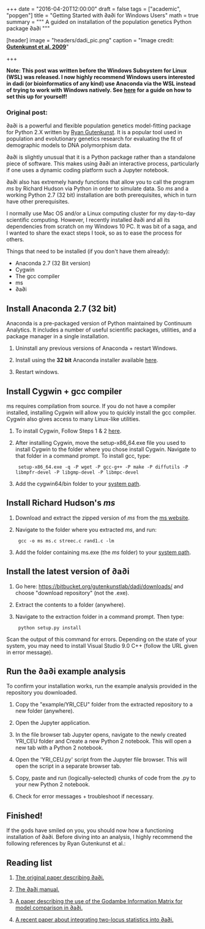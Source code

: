 +++
date = "2016-04-20T12:00:00"
draft = false
tags = ["academic", "popgen"]
title = "Getting Started with ∂a∂i for Windows Users"
math = true
summary = """
A guided on installation of the population genetics Python package ∂a∂i
"""

[header]
image = "headers/dadi_pic.png"
caption = "Image credit: [**Gutenkunst et al. 2009**](http://journals.plos.org/plosgenetics/article?id=10.1371/journal.pgen.1000695)"

+++

<b>Note: This post was written before the Windows Subsystem for Linux (WSL) was released. I now highly recommend Windows users interested in dadi (or bioinformatics of any kind) use Anaconda via the WSL instead of trying to work with Windows natively. See [here](https://towardsdatascience.com/setting-up-a-data-science-environment-using-windows-subsystem-for-linux-wsl-c4b390803dd) for a guide on how to set this up for yourself!
</b>
### Original post:

∂a∂i is a powerful and flexible population genetics model-fitting package for Python 2.X written by [Ryan Gutenkunst](http://gutengroup.mcb.arizona.edu/). It is a popular tool used in population and evolutionary genetics research for evaluating the fit of demographic models to DNA polymorphism data.

∂a∂i is slightly unusual that it is a Python package rather than a standalone piece of software. This makes using ∂a∂i an interactive process, particularly if one uses a dynamic coding platform such a Jupyter notebook. 

∂a∂i also has extremely handy functions that allow you to call the program *ms* by Richard Hudson via Python in order to simulate data. So *ms* and a working Python 2.7 (32 bit) installation are both prerequisites, which in turn have other prerequisites.

I normally use Mac OS and/or a Linux computing cluster for my day-to-day scientific computing. However, I recently installed ∂a∂i and all its dependencies from scratch on my Windows 10 PC. It was bit of a saga, and I wanted to share the exact steps I took, so as to ease the process for others.

Things that need to be installed (if you don't have them already):

- Anaconda 2.7 (32 Bit version)
- Cygwin
- The gcc compiler
- ms
- ∂a∂i

## Install Anaconda 2.7 (32 bit)

Anaconda is a pre-packaged version of Python maintained by Continuum Analytics. It includes a number of useful scientific packages, utilities, and a package manager in a single installation.

1. Uninstall any previous versions of Anaconda + restart Windows.

2. Install using the **32 bit** Anaconda installer available [here](https://www.continuum.io/downloads).

3. Restart windows.

## Install Cygwin + gcc compiler

ms requires compilation from source. If you do not have a compiler installed, installing Cygwin will allow you to quickly install the gcc compiler. Cygwin also gives access to many Linux-like utilities.


1. To install Cygwin, Follow Steps 1 & 2 [here](http://preshing.com/20141108/how-to-install-the-latest-gcc-on-windows/). 

2. After installing Cygwin, move the setup-x86_64.exe file you used to install Cygwin to the folder where you chose install Cygwin. Navigate to that folder in a command prompt. To install gcc, type:

		setup-x86_64.exe -q -P wget -P gcc-g++ -P make -P diffutils -P libmpfr-devel -P libgmp-devel -P libmpc-devel

3. Add the cygwin64/bin folder to your [system path](http://www.zdnet.com/article/windows-10-tip-point-and-click-to-edit-the-system-path-variable/).

## Install Richard Hudson's *ms*

1. Download and extract the zipped version of *ms* from the [ms website](https://uchicago.app.box.com/s/l3e5uf13tikfjm7e1il1eujitlsjdx13). 

2. Navigate to the folder where you extracted *ms*, and run:

		gcc -o ms ms.c streec.c rand1.c -lm

3. Add the folder containing ms.exe (the *ms* folder) to your [system path](http://www.zdnet.com/article/windows-10-tip-point-and-click-to-edit-the-system-path-variable/).

## Install the latest version of ∂a∂i

1. Go here: https://bitbucket.org/gutenkunstlab/dadi/downloads/ and choose "download repository" (not the .exe). 

2. Extract the contents to a folder (anywhere).

3. Navigate to the extraction folder in a command prompt. Then type:

		python setup.py install
		
Scan the output of this command for errors. Depending on the state of your system, you may need to install Visual Studio 9.0 C++ (follow the URL given in error message).
		
## Run the ∂a∂i example analysis

To confirm your installation works, run the example analysis provided in the repository you downloaded.

1. Copy the "example/YRI_CEU" folder from the extracted repository to a new folder (anywhere).

2. Open the Jupyter application.

3. In the file browser tab Jupyter opens, navigate to the newly created YRI_CEU folder and Create a new Python 2 notebook. This will open a new tab with a Python 2 notebook.

4. Open the 'YRI_CEU.py' script from the Jupyter file browser. This will open the script in a separate browser tab.

5. Copy,  paste and run (logically-selected) chunks of code from the .py to your new Python 2 notebook. 

6. Check for error messages + troubleshoot if necessary.


## Finished!

If the gods have smiled on you, you should now how a functioning installation of ∂a∂i. Before diving into an analysis, I highly recommend the following references by Ryan Gutenkunst et al.:

## Reading list

1. [The original paper describing ∂a∂i.](http://journals.plos.org/plosgenetics/article?id=10.1371/journal.pgen.1000695)

2. [The ∂a∂i manual.](https://bitbucket.org/gutenkunstlab/dadi/downloads/)

3. [A paper describing the use of the Godambe Information Matrix for model comparison in ∂a∂i.](https://academic.oup.com/mbe/article-lookup/doi/10.1093/molbev/msv255)

4. [A recent paper about integrating two-locus statistics into ∂a∂i.](http://www.genetics.org/content/early/2017/04/13/genetics.117.201251)

